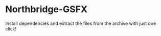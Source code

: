 # Northbridge-GSFX
Install dependencies and extract the files from the archive with just one click!

